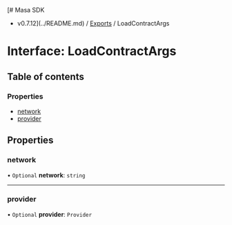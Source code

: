 [# Masa SDK
 - v0.7.12](../README.md) / [Exports](../modules.md) / LoadContractArgs

# Interface: LoadContractArgs

## Table of contents

### Properties

- [network](LoadContractArgs.md#network)
- [provider](LoadContractArgs.md#provider)

## Properties

### network

• `Optional` **network**: `string`

___

### provider

• `Optional` **provider**: `Provider`
